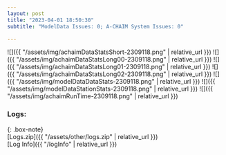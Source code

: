 ```yaml
---
layout: post
title: "2023-04-01 18:50:30"
subtitle: "ModelData Issues: 0; A-CHAIM System Issues: 0"

---
```


![]({{ "/assets/img/achaimDataStatsShort-2309118.png" | relative_url }})
![]({{ "/assets/img/achaimDataStatsLong00-2309118.png" | relative_url }})
![]({{ "/assets/img/achaimDataStatsLong01-2309118.png" | relative_url }})
![]({{ "/assets/img/achaimDataStatsLong02-2309118.png" | relative_url }})
![]({{ "/assets/img/modelDataDataStats-2309118.png" | relative_url }})
![]({{ "/assets/img/modelDataStationStats-2309118.png" | relative_url }})
![]({{ "/assets/img/achaimRunTime-2309118.png" | relative_url }})





### Logs:  
  
{: .box-note}  
[Logs.zip]({{ "/assets/other/logs.zip" | relative_url }})  
[Log Info]({{ "/logInfo" | relative_url }})  
